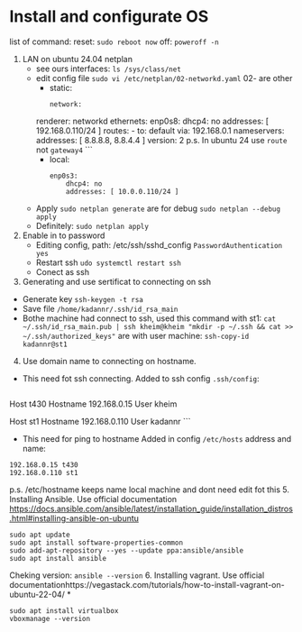 # Install and configurate OS
list of command:
reset: `sudo reboot now`
off: `poweroff -n`

1. LAN on ubuntu 24.04 netplan
    * see ours interfaces: `ls /sys/class/net`
    * edit config file `sudo vi /etc/netplan/02-networkd.yaml` 02- are other
        * static:
            ```
            network:
        renderer: networkd
        ethernets:
            enp0s8:
                dhcp4: no
                addresses: [ 192.168.0.110/24 ]
                routes: 
                  - to: default
                    via: 192.168.0.1 
                nameservers:
                addresses: [ 8.8.8.8, 8.8.4.4 ]
        version: 2
        p.s. In ubuntu 24 use `route` not `gateway4`
            ```
        * local:
            ```
            enp0s3:
                dhcp4: no
                addresses: [ 10.0.0.110/24 ]
            ```
    * Apply `sudo netplan generate` are for debug `sudo netplan --debug apply`
    * Definitely: `sudo netplan apply`
2. Enable in to password
    * Editing config, path: /etc/ssh/sshd_config
        `PasswordAuthentication yes`
    * Restart ssh `udo systemctl restart ssh`
    * Conect as ssh
3. Generating and use sertificat to connecting on ssh
* Generate key `ssh-keygen -t rsa`
* Save file `/home/kadannr/.ssh/id_rsa_main`
* Bothe machine had connect to ssh, used this command with st1:
    `cat ~/.ssh/id_rsa_main.pub | ssh kheim@kheim "mkdir -p ~/.ssh && cat >> ~/.ssh/authorized_keys"`
    are with user machine: `ssh-copy-id kadannr@st1`

4. Use domain name to connecting on hostname. 
* This need fot ssh connecting. Added to ssh config `.ssh/config`:
    ```
Host t430
Hostname 192.168.0.15
User kheim

Host st1
Hostname 192.168.0.110
User kadannr
    ```
* This need for ping to hostname
Added in config `/etc/hosts` address and name:
```
192.168.0.15 t430
192.168.0.110 st1
```
p.s. /etc/hostname keeps name local machine and dont need edit fot this
5. Installing Ansible. Use official documentation https://docs.ansible.com/ansible/latest/installation_guide/installation_distros.html#installing-ansible-on-ubuntu
```
sudo apt update
sudo apt install software-properties-common
sudo add-apt-repository --yes --update ppa:ansible/ansible
sudo apt install ansible
```
Cheking version: `ansible --version`
6. Installing vagrant. Use official documentationhttps://vegastack.com/tutorials/how-to-install-vagrant-on-ubuntu-22-04/
* 
```
sudo apt install virtualbox
vboxmanage --version
```
